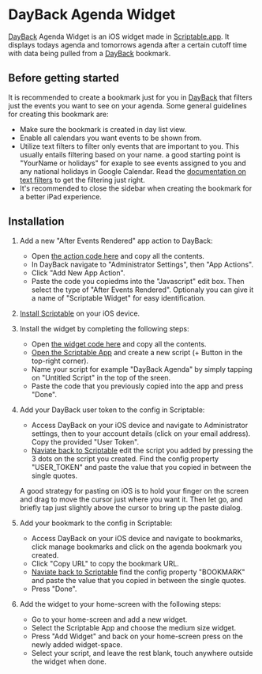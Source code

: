 # DayBack Agenda Widget

<a href="https://dayback.com" target="_blank">DayBack</a> Agenda Widget is an iOS widget made in <a href="https://scriptable.app/" target="_blank">Scriptable.app</a>. It displays todays agenda and tomorrows agenda after a certain cutoff time with data being pulled from a <a href="https://dayback.com" target="_blank">DayBack</a> bookmark.

## Before getting started
 
It is recommended to create a bookmark just for you in <a href="https://dayback.com" target="_blank">DayBack</a> that filters just the events you want to see on your agenda. Some general guidelines for creating this bookmark are:
* Make sure the bookmark is created in day list view.
* Enable all calendars you want events to be shown from.
* Utilize text filters to filter only events that are important to you. This usually entails filtering based on your name. a good starting point is "YourName or holidays" for exaple to see events assigned to you and any national holidays in Google Calendar. Read the <a href="https://docs.dayback.com/article/114-filter-options" target="_blank">documentation on text filters</a> to get the filtering just right.
* It's recommended to close the sidebar when creating the bookmark for a better iPad experience.

## Installation

1. Add a new "After Events Rendered" app action to DayBack:
    * Open <a href="https://raw.githubusercontent.com/tannerellen/dayback-widget/main/dayback-agenda-action.js" target="_blank">the action code here</a> and copy all the contents.
    * In DayBack navigate to "Administrator Settings", then "App Actions".
    * Click "Add New App Action".
    * Paste the code you copiedms into the "Javascript" edit box. Then select the type of "After Events Rendered". Optionaly you can give it a name of "Scriptable Widget" for easy identification.

2. <a href="https://scriptable.app/" target="_blank">Install Scriptable</a> on your iOS device.

3. Install the widget by completing the following steps:
    * Open <a href="https://raw.githubusercontent.com/tannerellen/dayback-widget/main/dayback-agenda-widget.js" target="_blank">the widget code here</a> and copy all the contents.
    * <a href="https://open.scriptable.app" target="_blank">Open the Scriptable App</a> and create a new script (+ Button in the top-right corner).
    * Name your script for example "DayBack Agenda" by simply tapping on "Untitled Script" in the top of the sreen.
    * Paste the code that you previously copied into the app and press "Done".

4. Add your DayBack user token to the config in Scriptable:
    * Access DayBack on your iOS device and navigate to Administrator settings, then to your account details (click on your email address). Copy the provided "User Token". 
    * <a href="https://open.scriptable.app" target="_blank">Naviate back to Scriptable</a> edit the script you added by pressing the 3 dots on the script you created. Find the config property "USER_TOKEN" and paste the value that you copied in between the single quotes.
    
    A good strategy for pasting on iOS is to hold your finger on the screen and drag to move the cursor just where you want it. Then let go, and briefly tap just slightly above the cursor to bring up the paste dialog.

5. Add your bookmark to the config in Scriptable:
    * Access DayBack on your iOS device and navigate to bookmarks, click manage bookmarks and click on the agenda bookmark you created.
    * Click "Copy URL" to copy the bookmark URL.
    * <a href="https://open.scriptable.app" target="_blank">Naviate back to Scriptable</a> find the config property "BOOKMARK" and paste the value that you copied in between the single quotes.
    * Press "Done".

6. Add the widget to your home-screen with the following steps:
    * Go to your home-screen and add a new widget.
    * Select the Scriptable App and choose the medium size widget.
    * Press "Add Widget" and back on your home-screen press on the newly added widget-space.
    * Select your script, and leave the rest blank, touch anywhere outside the widget when done.